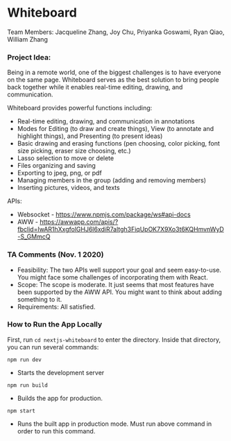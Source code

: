 

# Whiteboard
Team Members: Jacqueline Zhang, Joy Chu, Priyanka Goswami, Ryan Qiao, William Zhang

### Project Idea:
Being in a remote world, one of the biggest challenges is to have everyone on the same page. Whiteboard serves as the best solution to bring people back together while it enables real-time editing, drawing, and communication. 

Whiteboard provides powerful functions including:
* Real-time editing, drawing, and communication in annotations
* Modes for Editing (to draw and create things), View (to annotate and highlight things), and Presenting (to present ideas)
* Basic drawing and erasing functions (pen choosing, color picking, font size picking, eraser size choosing, etc.)
* Lasso selection to move or delete
* Files organizing and saving
* Exporting to jpeg, png, or pdf
* Managing members in the group (adding and removing members)
* Inserting pictures, videos, and texts

APIs:
* Websocket - https://www.npmjs.com/package/ws#api-docs
* AWW - https://awwapp.com/apis/?fbclid=IwAR1hXxgfolGHJ6l6xdiR7altgh3FiqUpOK7X9Xo3t6KQHmvnWyD-S_GMmcQ

### TA Comments (Nov. 1 2020)
- Feasibility: The two APIs well support your goal and seem easy-to-use. You might face some challenges of incorporating them with React.
- Scope: The scope is moderate. It just seems that most features have been supported by the AWW API. You might want to think about adding something to it.  
- Requirements: All satisfied.

### How to Run the App Locally
First, run `cd nextjs-whiteboard` to enter the directory. Inside that directory, you can run several commands:

`npm run dev`
- Starts the development server 

`npm run build`
- Builds the app for production.

`npm start`
- Runs the built app in production mode. Must run above command in order to run this command.
